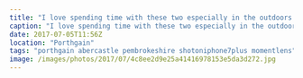 ```yaml
---
title: "I love spending time with these two especially in the outdoors together. Just coming into  from"
caption: "I love spending time with these two especially in the outdoors together. Just coming into  from"
date: 2017-07-05T11:56Z
location: "Porthgain"
tags: "porthgain abercastle pembrokeshire shotoniphone7plus momentlens"
image: /images/photos/2017/07/4c8ee2d9e25a41416978153e5da3d272.jpg
---
```

